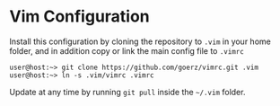# Vim Configuration

Install this configuration by cloning the repository to `.vim` in your
home folder, and in addition copy or link the main config file to `.vimrc`

    user@host:~> git clone https://github.com/goerz/vimrc.git .vim
    user@host:~> ln -s .vim/vimrc .vimrc

Update at any time by running `git pull` inside the `~/.vim` folder.

